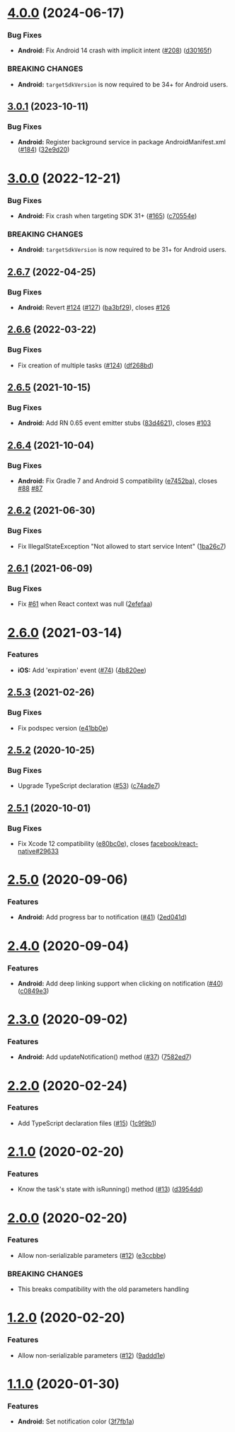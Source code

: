 # [4.0.0](https://github.com/Rapsssito/react-native-background-actions/compare/v3.0.1...v4.0.0) (2024-06-17)


### Bug Fixes

* **Android:** Fix Android 14 crash with implicit intent ([#208](https://github.com/Rapsssito/react-native-background-actions/issues/208)) ([d30165f](https://github.com/Rapsssito/react-native-background-actions/commit/d30165fca1a1acb5837a7fd00361ff17f9169827))


### BREAKING CHANGES

* **Android:** `targetSdkVersion` is now required to be 34+ for Android users.

## [3.0.1](https://github.com/Rapsssito/react-native-background-actions/compare/v3.0.0...v3.0.1) (2023-10-11)


### Bug Fixes

* **Android:** Register background service in package AndroidManifest.xml ([#184](https://github.com/Rapsssito/react-native-background-actions/issues/184)) ([32e9d20](https://github.com/Rapsssito/react-native-background-actions/commit/32e9d2063d4bbae6c675f700f7690a09d9d2b656))

# [3.0.0](https://github.com/Rapsssito/react-native-background-actions/compare/v2.6.7...v3.0.0) (2022-12-21)


### Bug Fixes

* **Android:** Fix crash when targeting SDK 31+ ([#165](https://github.com/Rapsssito/react-native-background-actions/issues/165)) ([c70554e](https://github.com/Rapsssito/react-native-background-actions/commit/c70554e974366e658746953e2d49867a9278e41b))


### BREAKING CHANGES

* **Android:** `targetSdkVersion` is now required to be 31+ for Android users.

## [2.6.7](https://github.com/Rapsssito/react-native-background-actions/compare/v2.6.6...v2.6.7) (2022-04-25)


### Bug Fixes

* **Android:** Revert [#124](https://github.com/Rapsssito/react-native-background-actions/issues/124) ([#127](https://github.com/Rapsssito/react-native-background-actions/issues/127)) ([ba3bf29](https://github.com/Rapsssito/react-native-background-actions/commit/ba3bf2946d8f9ec880be53161faa581fb8466e7f)), closes [#126](https://github.com/Rapsssito/react-native-background-actions/issues/126)

## [2.6.6](https://github.com/Rapsssito/react-native-background-actions/compare/v2.6.5...v2.6.6) (2022-03-22)


### Bug Fixes

* Fix creation of multiple tasks ([#124](https://github.com/Rapsssito/react-native-background-actions/issues/124)) ([df268bd](https://github.com/Rapsssito/react-native-background-actions/commit/df268bd024c876b3d8499690417db341706bf5ec))

## [2.6.5](https://github.com/Rapsssito/react-native-background-actions/compare/v2.6.4...v2.6.5) (2021-10-15)


### Bug Fixes

* **Android:** Add RN 0.65 event emitter stubs ([83d4621](https://github.com/Rapsssito/react-native-background-actions/commit/83d4621f97d870fdde2229cf8bdc5803b0a891ea)), closes [#103](https://github.com/Rapsssito/react-native-background-actions/issues/103)

## [2.6.4](https://github.com/Rapsssito/react-native-background-actions/compare/v2.6.3...v2.6.4) (2021-10-04)


### Bug Fixes

* **Android:** Fix Gradle 7 and Android S compatibility ([e7452ba](https://github.com/Rapsssito/react-native-background-actions/commit/e7452ba881ef01859bdd926186b8ff4d115d1ada)), closes [#88](https://github.com/Rapsssito/react-native-background-actions/issues/88) [#87](https://github.com/Rapsssito/react-native-background-actions/issues/87)

## [2.6.2](https://github.com/Rapsssito/react-native-background-actions/compare/v2.6.1...v2.6.2) (2021-06-30)


### Bug Fixes

* Fix IllegalStateException "Not allowed to start service Intent" ([1ba26c7](https://github.com/Rapsssito/react-native-background-actions/commit/1ba26c710f8044bd94ee6b3b90f53787cabf24b0))

## [2.6.1](https://github.com/Rapsssito/react-native-background-actions/compare/v2.6.0...v2.6.1) (2021-06-09)


### Bug Fixes

* Fix [#61](https://github.com/Rapsssito/react-native-background-actions/issues/61) when React context was null ([2efefaa](https://github.com/Rapsssito/react-native-background-actions/commit/2efefaa20ec601e4822bd83574594a55a85dc96e))

# [2.6.0](https://github.com/Rapsssito/react-native-background-actions/compare/v2.5.3...v2.6.0) (2021-03-14)


### Features

* **iOS:** Add 'expiration' event ([#74](https://github.com/Rapsssito/react-native-background-actions/issues/74)) ([4b820ee](https://github.com/Rapsssito/react-native-background-actions/commit/4b820ee276cd8c6bba3604d69b37c85a7341a718))

## [2.5.3](https://github.com/Rapsssito/react-native-background-actions/compare/v2.5.2...v2.5.3) (2021-02-26)


### Bug Fixes

* Fix podspec version ([e41bb0e](https://github.com/Rapsssito/react-native-background-actions/commit/e41bb0e0f1fca864a46ccd77737e4ea69f1bb366))

## [2.5.2](https://github.com/Rapsssito/react-native-background-actions/compare/v2.5.1...v2.5.2) (2020-10-25)


### Bug Fixes

* Upgrade TypeScript declaration ([#53](https://github.com/Rapsssito/react-native-background-actions/issues/53)) ([c74ade7](https://github.com/Rapsssito/react-native-background-actions/commit/c74ade7eee3bac80a95a8c1fc223f2bdf1c48afa))

## [2.5.1](https://github.com/Rapsssito/react-native-background-actions/compare/v2.5.0...v2.5.1) (2020-10-01)


### Bug Fixes

* Fix Xcode 12 compatibility ([e80bc0e](https://github.com/Rapsssito/react-native-background-actions/commit/e80bc0e3a3721315bd1f44de2dfb2edac60f7138)), closes [facebook/react-native#29633](https://github.com/facebook/react-native/issues/29633)

# [2.5.0](https://github.com/Rapsssito/react-native-background-actions/compare/v2.4.0...v2.5.0) (2020-09-06)


### Features

* **Android:** Add progress bar to notification ([#41](https://github.com/Rapsssito/react-native-background-actions/issues/41)) ([2ed041d](https://github.com/Rapsssito/react-native-background-actions/commit/2ed041dfb9d2b9a5419c5dd8330899b1e0123ac3))

# [2.4.0](https://github.com/Rapsssito/react-native-background-actions/compare/v2.3.0...v2.4.0) (2020-09-04)


### Features

* **Android:** Add deep linking support when clicking on notification ([#40](https://github.com/Rapsssito/react-native-background-actions/issues/40)) ([c0849e3](https://github.com/Rapsssito/react-native-background-actions/commit/c0849e3ec31c0f6c8ceb43df7730ed84e2b4c17d))

# [2.3.0](https://github.com/Rapsssito/react-native-background-actions/compare/v2.2.0...v2.3.0) (2020-09-02)


### Features

* **Android:** Add updateNotification() method ([#37](https://github.com/Rapsssito/react-native-background-actions/issues/37)) ([7582ed7](https://github.com/Rapsssito/react-native-background-actions/commit/7582ed7141c9d65b08038cbe5f7946413027b8b9))

# [2.2.0](https://github.com/Rapsssito/react-native-background-actions/compare/v2.1.0...v2.2.0) (2020-02-24)


### Features

* Add TypeScript declaration files ([#15](https://github.com/Rapsssito/react-native-background-actions/issues/15)) ([1c9f9b1](https://github.com/Rapsssito/react-native-background-actions/commit/1c9f9b133e80a741a13c6c2d1bbc524907a6ee72))

# [2.1.0](https://github.com/Rapsssito/react-native-background-actions/compare/v2.0.0...v2.1.0) (2020-02-20)


### Features

* Know the task's state with isRunning() method ([#13](https://github.com/Rapsssito/react-native-background-actions/issues/13)) ([d3954dd](https://github.com/Rapsssito/react-native-background-actions/commit/d3954dd3504973b19ed386d10ca2a31174375b20))

# [2.0.0](https://github.com/Rapsssito/react-native-background-actions/compare/v1.1.0...v2.0.0) (2020-02-20)


### Features

* Allow non-serializable parameters ([#12](https://github.com/Rapsssito/react-native-background-actions/issues/12)) ([e3ccbbe](https://github.com/Rapsssito/react-native-background-actions/commit/e3ccbbe7e3f3be819ff0952271e95f3cf4e1dff7))


### BREAKING CHANGES

* This breaks compatibility with the old parameters handling

# [1.2.0](https://github.com/Rapsssito/react-native-background-actions/compare/v1.1.0...v1.2.0) (2020-02-20)


### Features

* Allow non-serializable parameters ([#12](https://github.com/Rapsssito/react-native-background-actions/issues/12)) ([9addd1e](https://github.com/Rapsssito/react-native-background-actions/commit/9addd1e80be4f16ef7b7efc1ab9c4784fcec6ec8))

# [1.1.0](https://github.com/Rapsssito/react-native-background-actions/compare/v1.0.4...v1.1.0) (2020-01-30)


### Features

* **Android:** Set notification color ([3f7fb1a](https://github.com/Rapsssito/react-native-background-actions/commit/3f7fb1ae994de0070ca4c3fd81a9783133c1e840))
